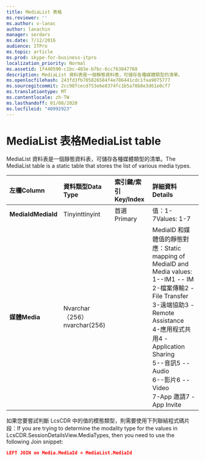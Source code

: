 ```yaml
---
title: MediaList 表格
ms.reviewer: ''
ms.author: v-lanac
author: lanachin
manager: serdars
ms.date: 7/12/2016
audience: ITPro
ms.topic: article
ms.prod: skype-for-business-itpro
localization_priority: Normal
ms.assetid: 1f440590-c1bc-483e-b7bc-6cc763847768
description: MediaList 資料表是一個靜態資料表，可儲存各種媒體類型的清單。
ms.openlocfilehash: 243fd3fb705826584f4e786441cdc1faa9075777
ms.sourcegitcommit: 2cc98fcecd753e6e8374fc1b5a78b8e3d61e0cf7
ms.translationtype: MT
ms.contentlocale: zh-TW
ms.lasthandoff: 01/08/2020
ms.locfileid: "40992923"
---
```

# <a name="medialist-table"></a><span data-ttu-id="9de15-103">MediaList 表格</span><span class="sxs-lookup"><span data-stu-id="9de15-103">MediaList table</span></span>
 
<span data-ttu-id="9de15-104">MediaList 資料表是一個靜態資料表，可儲存各種媒體類型的清單。</span><span class="sxs-lookup"><span data-stu-id="9de15-104">The MediaList table is a static table that stores the list of various media types.</span></span>
  
|<span data-ttu-id="9de15-105">**左欄**</span><span class="sxs-lookup"><span data-stu-id="9de15-105">**Column**</span></span>|<span data-ttu-id="9de15-106">**資料類型**</span><span class="sxs-lookup"><span data-stu-id="9de15-106">**Data Type**</span></span>|<span data-ttu-id="9de15-107">**索引鍵/索引**</span><span class="sxs-lookup"><span data-stu-id="9de15-107">**Key/Index**</span></span>|<span data-ttu-id="9de15-108">**詳細資料**</span><span class="sxs-lookup"><span data-stu-id="9de15-108">**Details**</span></span>|
|:-----|:-----|:-----|:-----|
|<span data-ttu-id="9de15-109">**MediaId**</span><span class="sxs-lookup"><span data-stu-id="9de15-109">**MediaId**</span></span> <br/> |<span data-ttu-id="9de15-110">Tinyint</span><span class="sxs-lookup"><span data-stu-id="9de15-110">tinyint</span></span>  <br/> |<span data-ttu-id="9de15-111">首選</span><span class="sxs-lookup"><span data-stu-id="9de15-111">Primary</span></span>  <br/> |<span data-ttu-id="9de15-112">值：1-7</span><span class="sxs-lookup"><span data-stu-id="9de15-112">Values: 1-7</span></span>  <br/> |
|<span data-ttu-id="9de15-113">**媒體**</span><span class="sxs-lookup"><span data-stu-id="9de15-113">**Media**</span></span> <br/> |<span data-ttu-id="9de15-114">Nvarchar （256）</span><span class="sxs-lookup"><span data-stu-id="9de15-114">nvarchar(256)</span></span>  <br/> || <span data-ttu-id="9de15-115">MediaID 和媒體值的靜態對應：</span><span class="sxs-lookup"><span data-stu-id="9de15-115">Static mapping of MediaID and Media values:</span></span> <br/>  <span data-ttu-id="9de15-116">1--IM</span><span class="sxs-lookup"><span data-stu-id="9de15-116">1 -- IM</span></span> <br/>  <span data-ttu-id="9de15-117">2-檔案傳輸</span><span class="sxs-lookup"><span data-stu-id="9de15-117">2 - File Transfer</span></span> <br/>  <span data-ttu-id="9de15-118">3-遠端協助</span><span class="sxs-lookup"><span data-stu-id="9de15-118">3 - Remote Assistance</span></span> <br/>  <span data-ttu-id="9de15-119">4-應用程式共用</span><span class="sxs-lookup"><span data-stu-id="9de15-119">4 - Application Sharing</span></span> <br/>  <span data-ttu-id="9de15-120">5--音訊</span><span class="sxs-lookup"><span data-stu-id="9de15-120">5 -- Audio</span></span> <br/>  <span data-ttu-id="9de15-121">6--影片</span><span class="sxs-lookup"><span data-stu-id="9de15-121">6 -- Video</span></span> <br/>  <span data-ttu-id="9de15-122">7-App 邀請</span><span class="sxs-lookup"><span data-stu-id="9de15-122">7 - App Invite</span></span> <br/> |
   
<span data-ttu-id="9de15-123">如果您要嘗試判斷 LcsCDR 中的值的模態類型，則需要使用下列聯結程式碼片段：</span><span class="sxs-lookup"><span data-stu-id="9de15-123">If you are trying to determine the modality type for the values in LcsCDR.SessionDetailsView.MediaTypes, then you need to use the following Join snippet:</span></span> 
  
```json
LEFT JOIN on Media.MediaId = MediaList.MediaId
```
